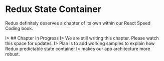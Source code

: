 # Redux State Container

Redux definitely deserves a chapter of its own within our React Speed Coding book.

I> ## Chapter In Progress
I> We are still writing this chapter. Please watch this space for updates.
I> Plan is to add working samples to explain how Redux predictable state container
I> makes our app architecture more robust.
